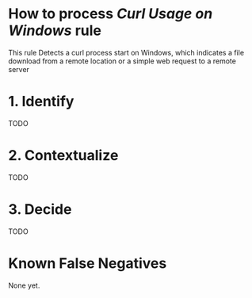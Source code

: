 # How to process *Curl Usage on Windows* rule
This rule Detects a curl process start on Windows, which indicates a file download from a remote location or a simple web request to a remote server

# 1. Identify
TODO

# 2. Contextualize
TODO

# 3. Decide
TODO

# Known False Negatives
None yet.
